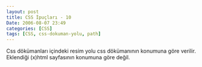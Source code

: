 ```yaml
---
layout: post
title: CSS İpuçları - 10
Date: 2006-08-07 23:49
categories: [CSS]
tags: [CSS, css-dokuman-yolu, path]
---
```


Css dökümanları içindeki resim yolu css dökümanının konumuna göre
verilir. Eklendiği (x)html sayfasının konumuna göre değil.
